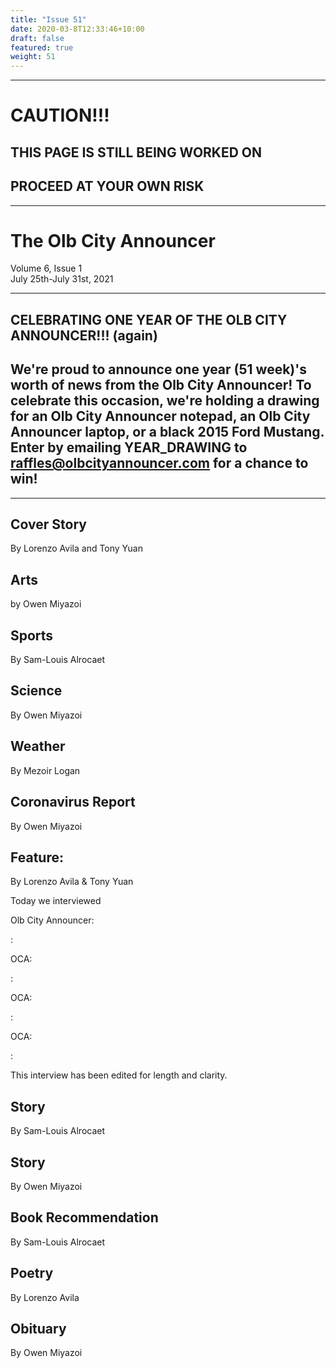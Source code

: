 ```yaml
---
title: "Issue 51"
date: 2020-03-8T12:33:46+10:00
draft: false
featured: true
weight: 51
---
```


------------------------
# CAUTION!!!    
## THIS PAGE IS STILL BEING WORKED ON    
## PROCEED AT YOUR OWN RISK    
------------------------

# The Olb City Announcer    
Volume 6, Issue 1    
July 25th-July 31st, 2021    

---
## CELEBRATING ONE YEAR OF THE OLB CITY ANNOUNCER!!! (again)
## We're proud to announce one year (51 week)'s worth of news from the Olb City Announcer! To celebrate this occasion, we're holding a drawing for an Olb City Announcer notepad, an Olb City Announcer laptop, or a black 2015 Ford Mustang. Enter by emailing YEAR_DRAWING to raffles@olbcityannouncer.com for a chance to win!
---

## Cover Story
By Lorenzo Avila and Tony Yuan



## Arts
by Owen Miyazoi



## Sports
By Sam-Louis Alrocaet



## Science
By Owen Miyazoi



## Weather
By Mezoir Logan



## Coronavirus Report
By Owen Miyazoi    



## Feature: 
By Lorenzo Avila & Tony Yuan

Today we interviewed 

Olb City Announcer: 

: 

OCA: 

: 

OCA: 

: 

OCA: 

: 

This interview has been edited for length and clarity.

## Story
By Sam-Louis Alrocaet



## Story
By Owen Miyazoi



## Book Recommendation
By Sam-Louis Alrocaet



## Poetry
By Lorenzo Avila



## Obituary
By Owen Miyazoi




